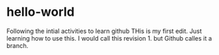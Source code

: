 # hello-world
Following the intial activities to learn github
THis is my first edit.  Just learning how to use this.
I would call this revision 1. but Github calles it a branch.  
